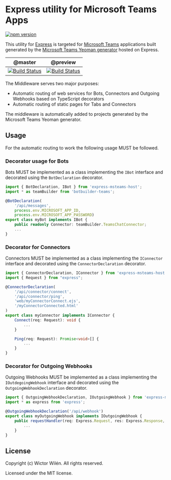 # Express utility for Microsoft Teams Apps

[![npm version](https://badge.fury.io/js/express-msteams-host.svg)](https://badge.fury.io/js/express-msteams-host)

This utility for [Express](https://expressjs.com/) is targeted for [Microsoft Teams](https://docs.microsoft.com/en-us/microsoftteams/platform/) applications built generated by the [Microsoft Teams Yeoman generator](https://aka.ms/yoteams) hosted on Express.

 | @master | @preview |
 :--------:|:---------:
 [![Build Status](https://travis-ci.org/wictorwilen/express-msteams-host.svg?branch=master)](https://travis-ci.org/wictorwilen/express-msteams-host)|[![Build Status](https://travis-ci.org/wictorwilen/express-msteams-host.svg?branch=preview)](https://travis-ci.org/wictorwilen/express-msteams-host)

The Middleware serves two major purposes:

* Automatic routing of web services for Bots, Connectors and Outgoing Webhooks based on TypeScript decorators
* Automatic routing of static pages for Tabs and Connectors

The middleware is automatically added to projects generated by the Microsoft Teams Yeoman generator.

## Usage

For the automatic routing to work the following usage MUST be followed.

### Decorator usage for Bots

Bots MUST be implemented as a class implementing the `IBot` interface and decorated using the `BotDeclaration` decorator.

``` TypeScript
import { BotDeclaration, IBot } from 'express-msteams-host';
import * as teamBuilder from 'botbuilder-teams';

@BotDeclaration(
    '/api/messages',
    process.env.MICROSOFT_APP_ID,
    process.env.MICROSOFT_APP_PASSWORD)
export class myBot implements IBot {
    public readonly Connector: teamBuilder.TeamsChatConnector;
    ...
}
```

### Decorator for Connectors

Connectors MUST be implemented as a class implementing the `IConnector` interface and decorated using the `ConnectorDeclaration` decorator.

``` TypeScript
import { ConnectorDeclaration, IConnector } from 'express-msteams-host';
import { Request } from "express";

@ConnectorDeclaration(
    '/api/connector/connect',
    '/api/connector/ping',
    'web/myConnectorConnect.ejs',
    '/myConnectorConnected.html'
)
export class myConnector implements IConnector {
    Connect(req: Request): void {
        ...
    }

    Ping(req: Request): Promise<void>[] {
        ...
    }
}
```

### Decorator for Outgoing Webhooks

Outgoing Webhooks MUST be implemented as a class implementing the `IOutdegoingWebhook` interface and decorated using the `OutgoingWebhookDeclaration` decorator.

``` TypeScript
import { OutgoingWebhookDeclaration, IOutgoingWebhook } from 'express-msteams-host';
import * as express from 'express';

@OutgoingWebhookDeclaration('/api/webhook')
export class myOutgoingWebhook implements IOutgoingWebhook {
    public requestHandler(req: Express.Request, res: Express.Response, next: Express.NextFunction): any {
        ...
    }
}
```

## License

Copyright (c) Wictor Wilén. All rights reserved.

Licensed under the MIT license.